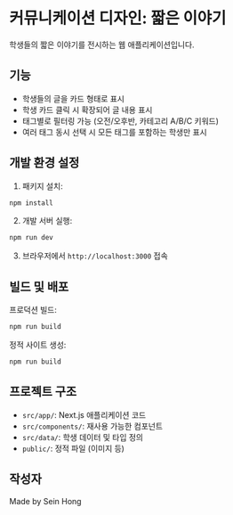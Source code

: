 # 커뮤니케이션 디자인: 짧은 이야기

학생들의 짧은 이야기를 전시하는 웹 애플리케이션입니다.

## 기능

- 학생들의 글을 카드 형태로 표시
- 학생 카드 클릭 시 확장되어 글 내용 표시
- 태그별로 필터링 가능 (오전/오후반, 카테고리 A/B/C 키워드)
- 여러 태그 동시 선택 시 모든 태그를 포함하는 학생만 표시

## 개발 환경 설정

1. 패키지 설치:

```bash
npm install
```

2. 개발 서버 실행:

```bash
npm run dev
```

3. 브라우저에서 `http://localhost:3000` 접속

## 빌드 및 배포

프로덕션 빌드:

```bash
npm run build
```

정적 사이트 생성:

```bash
npm run build
```

## 프로젝트 구조

- `src/app/`: Next.js 애플리케이션 코드
- `src/components/`: 재사용 가능한 컴포넌트
- `src/data/`: 학생 데이터 및 타입 정의
- `public/`: 정적 파일 (이미지 등)

## 작성자

Made by Sein Hong 